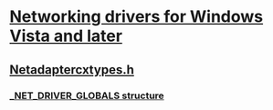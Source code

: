 # [Networking drivers for Windows Vista and later](../_netvista/index.md)
## [Netadaptercxtypes.h](index.md)
### [_NET_DRIVER_GLOBALS structure](../netadaptercxtypes/ns-netadaptercxtypes-_net_driver_globals.md)
